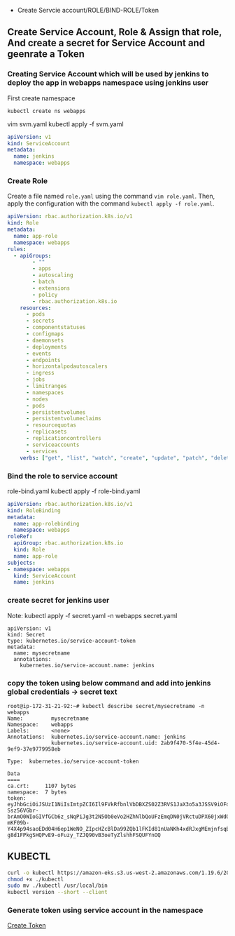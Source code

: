 * Create Servcie account/ROLE/BIND-ROLE/Token

## Create Service Account, Role & Assign that role, And create a secret for Service Account and geenrate a Token

### Creating Service Account which will be used by jenkins to deploy the app in webapps namespace using jenkins user

First create namespace
```
kubectl create ns webapps
```

vim svm.yaml
kubectl apply -f svm.yaml
```yaml
apiVersion: v1
kind: ServiceAccount
metadata:
  name: jenkins
  namespace: webapps
```

### Create Role 

Create a file named `role.yaml` using the command `vim role.yaml`. Then, apply the configuration with the command `kubectl apply -f role.yaml`.
```yaml
apiVersion: rbac.authorization.k8s.io/v1
kind: Role
metadata:
  name: app-role
  namespace: webapps
rules:
  - apiGroups:
        - ""
        - apps
        - autoscaling
        - batch
        - extensions
        - policy
        - rbac.authorization.k8s.io
    resources:
      - pods
      - secrets
      - componentstatuses
      - configmaps
      - daemonsets
      - deployments
      - events
      - endpoints
      - horizontalpodautoscalers
      - ingress
      - jobs
      - limitranges
      - namespaces
      - nodes
      - pods
      - persistentvolumes
      - persistentvolumeclaims
      - resourcequotas
      - replicasets
      - replicationcontrollers
      - serviceaccounts
      - services
    verbs: ["get", "list", "watch", "create", "update", "patch", "delete"]
```

### Bind the role to service account

role-bind.yaml
kubectl apply -f role-bind.yaml
```yaml
apiVersion: rbac.authorization.k8s.io/v1
kind: RoleBinding
metadata:
  name: app-rolebinding
  namespace: webapps 
roleRef:
  apiGroup: rbac.authorization.k8s.io
  kind: Role
  name: app-role 
subjects:
- namespace: webapps 
  kind: ServiceAccount
  name: jenkins 
```

### create secret for jenkins user
Note: kubectl apply -f secret.yaml -n webapps
secret.yaml
```
apiVersion: v1
kind: Secret
type: kubernetes.io/service-account-token
metadata:
  name: mysecretname
  annotations:
    kubernetes.io/service-account.name: jenkins

```
### copy the token using below command and add into jenkins global credentials -> secret text
```
root@ip-172-31-21-92:~# kubectl describe secret/mysecretname -n webapps
Name:         mysecretname
Namespace:    webapps
Labels:       <none>
Annotations:  kubernetes.io/service-account.name: jenkins
              kubernetes.io/service-account.uid: 2ab9f470-5f4e-45d4-9ef9-37e9779958eb

Type:  kubernetes.io/service-account-token

Data
====
ca.crt:     1107 bytes
namespace:  7 bytes
token:      eyJhbGciOiJSUzI1NiIsImtpZCI6Il9FVkRfbnlVbDBXZS02Z3RVS1JaX3o5a3JSSV9iOFdfQ05lUTZDSGF0XzQifQ.eyJpc3MiOiJrdWJlcm5ldGVzL3NlcnZpY2VhY2NvdW50Iiwia3ViZXJuZXRlcy5pby9zZXJ2aWNlYWNjb3VudC9uYW1lc3BhY2UiOiJ3ZWJhcHBzIiwia3ViZXJuZXRlcy5pby9zZXJ2aWNlYWNjb3VudC9zZWNyZXQubmFtZSI6Im15c2VjcmV0bmFtZSIsImt1YmVybmV0ZXMuaW8vc2VydmljZWFjY291bnQvc2VydmljZS1hY2NvdW50Lm5hbWUiOiJqZW5raW5zIiwia3ViZXJuZXRlcy5pby9zZXJ2aWNlYWNjb3VudC9zZXJ2aWNlLWFjY291bnQudWlkIjoiMmFiOWY0NzAtNWY0ZS00NWQ0LTllZjktMzdlOTc3OTk1OGViIiwic3ViIjoic3lzdGVtOnNlcnZpY2VhY2NvdW50OndlYmFwcHM6amVua2lucyJ9.a7MPYgpxrRilRjGrbBO0pTM_ABvbtDsLYBR2d6yw-Ssz56VGbr-brAmO0WIoGIVfGCb6z_sNqPiJg3t2N5Ob0eVo2HZhNlbQoUFzEmqDN0jVRctuDPX60jxWd08V-mKF09b-Y4X4p94saoEDd04H6ep1WeNO_ZIpcHZcBlDa99ZQb1lFKId81nUaNKh4xdRJxgMEmjnfsqBqN_6C7Oy7iWa9_ZhwtJAotQSiR30DPm419ir_x9Uww7wwe090o32umEUmZspmITqmKRO6TNrdJJ9MduJq2WrEkLiC-g8d1FPkgSHQPvE9-oFuzy_TZJQ90vB3oeTyZlshhFSQUFYnOQ

```

## KUBECTL

```bash
curl -o kubectl https://amazon-eks.s3.us-west-2.amazonaws.com/1.19.6/2021-01-05/bin/linux/amd64/kubectl
chmod +x ./kubectl
sudo mv ./kubectl /usr/local/bin
kubectl version --short --client
```

### Generate token using service account in the namespace

[Create Token](https://kubernetes.io/docs/reference/access-authn-authz/service-accounts-admin/#:~:text=To%20create%20a%20non%2Dexpiring,with%20that%20generated%20token%20data.)
